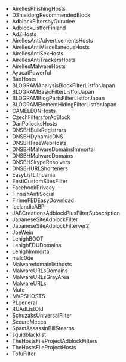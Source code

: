 * AirellesPhishingHosts
* DShieldorgRecommendedBlock
* AdblockFiltersbyGurudee
* AdblockListforFinland
* AdZHosts
* AirellesAntiAdvertisementsHosts
* AirellesAntiMiscellaneousHosts
* AirellesAntiSexHosts
* AirellesAntiTrackersHosts
* AirellesMalwareHosts
* AyucatPowerful
* BadHosts
* BLOGRAMAnalysisBlockFilterListforJapan
* BLOGRAMBasicFilterListforJapan
* BLOGRAMBlogPartsFilterListforJapan
* BLOGRAMElementHidingFilterListforJapan
* CAMELEONHosts
* CzechFiltersforAdBlock
* DanPollocksHosts
* DNSBHBulkRegistrars
* DNSBHDynamicDNS
* DNSBHFreeWebHosts
* DNSBHMalwareDomainsImmortal
* DNSBHMalwareDomains
* DNSBHSkypeResolvers
* DNSBHURLShorteners
* EasyListLithuania
* EestiCustomSitesFilter
* FacebookPrivacy
* FinnishAntiSocial
* FirimeFEDEasyDownload
* IcelandicABP
* JABCreationsAdblockPlusFilterSubscription
* JapaneseSiteAdblockFilter
* JapaneseSiteAdblockFilterver2
* JoeWein
* LehighBOOT
* LehighEDUDomains
* LehighImmortal
* malc0de
* Malwaredomainlisthosts
* MalwareURLsDomains
* MalwareURLsGrayArea
* MalwareURLs
* Mute
* MVPSHOSTS
* PLgeneral
* RUAdListOld
* SchuzaksUniversalFilter
* SecureMecca
* SpamAssassinBillStearns
* squidblacklist
* TheHostsFileProjectAdblockFilters
* TheHostsFileProjectHosts
* TofuFilter

